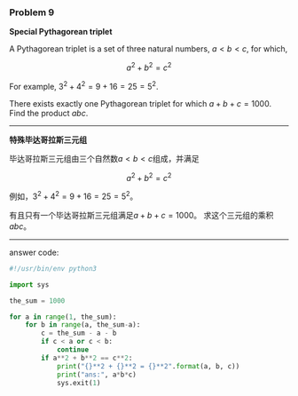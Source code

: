 ### Problem 9

**Special Pythagorean triplet**

A Pythagorean triplet is a set of three natural numbers,
$a < b < c$, for which,

$$
a^2 + b^2 = c^2
$$

For example, $3^2 + 4^2 = 9 + 16 = 25 = 5^2$.

There exists exactly one Pythagorean triplet for which $a + b + c = 1000$. 
Find the product $abc$.

---

**特殊毕达哥拉斯三元组**

毕达哥拉斯三元组由三个自然数$a < b < c$组成，并满足

$$
a^2 + b^2 = c^2
$$

例如，$3^2 + 4^2 = 9 + 16 = 25 = 5^2$。

有且只有一个毕达哥拉斯三元组满足$a + b + c = 1000$。
求这个三元组的乘积$abc$。

---

answer code:

```python
#!/usr/bin/env python3

import sys

the_sum = 1000

for a in range(1, the_sum):
    for b in range(a, the_sum-a):
        c = the_sum - a - b
        if c < a or c < b:
            continue
        if a**2 + b**2 == c**2:
            print("{}**2 + {}**2 = {}**2".format(a, b, c))
            print("ans:", a*b*c)
            sys.exit(1)
```

